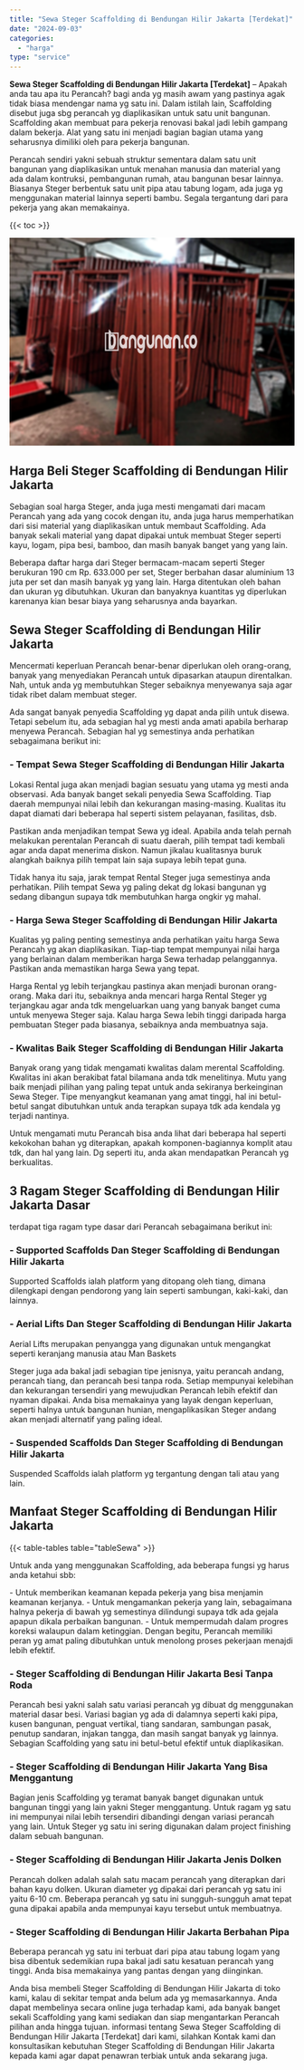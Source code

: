 ```yaml
---
title: "Sewa Steger Scaffolding di Bendungan Hilir Jakarta [Terdekat]"
date: "2024-09-03"
categories: 
  - "harga"
type: "service"
---
```


**Sewa Steger Scaffolding di Bendungan Hilir Jakarta \[Terdekat\]** – Apakah anda tau apa itu Perancah? bagi anda yg masih awam yang pastinya agak tidak biasa mendengar nama yg satu ini. Dalam istilah lain, Scaffolding disebut juga sbg perancah yg diaplikasikan untuk satu unit bangunan. Scaffolding akan membuat para pekerja renovasi bakal jadi lebih gampang dalam bekerja. Alat yang satu ini menjadi bagian bagian utama yang seharusnya dimiliki oleh para pekerja bangunan.

Perancah sendiri yakni sebuah struktur sementara dalam satu unit bangunan yang diaplikasikan untuk menahan manusia dan material yang ada dalam kontruksi, pembangunan rumah, atau bangunan besar lainnya. Biasanya Steger berbentuk satu unit pipa atau tabung logam, ada juga yg menggunakan material lainnya seperti bambu. Segala tergantung dari para pekerja yang akan memakainya.

{{< toc >}}

![Sewa Steger Scaffolding di Bendungan Hilir Jakarta [Terdekat]](/images/sewa-scaffolding-steger-05.png)

## Harga Beli Steger Scaffolding di Bendungan Hilir Jakarta

Sebagian soal harga Steger, anda juga mesti mengamati dari macam Perancah yang ada yang cocok dengan itu, anda juga harus memperhatikan dari sisi material yang diaplikasikan untuk membaut Scaffolding. Ada banyak sekali material yang dapat dipakai untuk membuat Steger seperti kayu, logam, pipa besi, bamboo, dan masih banyak banget yang yang lain.

Beberapa daftar harga dari Steger bermacam-macam seperti Steger berukuran 190 cm Rp. 633.000 per set, Steger berbahan dasar aluminium 13 juta per set dan masih banyak yg yang lain. Harga ditentukan oleh bahan dan ukuran yg dibutuhkan. Ukuran dan banyaknya kuantitas yg diperlukan karenanya kian besar biaya yang seharusnya anda bayarkan.

## Sewa Steger Scaffolding di Bendungan Hilir Jakarta

Mencermati keperluan Perancah benar-benar diperlukan oleh orang-orang, banyak yang menyediakan Perancah untuk dipasarkan ataupun direntalkan. Nah, untuk anda yg membutuhkan Steger sebaiknya menyewanya saja agar tidak ribet dalam membuat steger.

Ada sangat banyak penyedia Scaffolding yg dapat anda pilih untuk disewa. Tetapi sebelum itu, ada sebagian hal yg mesti anda amati apabila berharap menyewa Perancah. Sebagian hal yg semestinya anda perhatikan sebagaimana berikut ini:

### \- Tempat Sewa Steger Scaffolding di Bendungan Hilir Jakarta

Lokasi Rental juga akan menjadi bagian sesuatu yang utama yg mesti anda observasi. Ada banyak banget sekali penyedia Sewa Scaffolding. Tiap daerah mempunyai nilai lebih dan kekurangan masing-masing. Kualitas itu dapat diamati dari beberapa hal seperti sistem pelayanan, fasilitas, dsb.

Pastikan anda menjadikan tempat Sewa yg ideal. Apabila anda telah pernah melakukan perentalan Perancah di suatu daerah, pilih tempat tadi kembali agar anda dapat menerima diskon. Namun jikalau kualitasnya buruk alangkah baiknya pilih tempat lain saja supaya lebih tepat guna.

Tidak hanya itu saja, jarak tempat Rental Steger juga semestinya anda perhatikan. Pilih tempat Sewa yg paling dekat dg lokasi bangunan yg sedang dibangun supaya tdk membutuhkan harga ongkir yg mahal.

### \- Harga Sewa Steger Scaffolding di Bendungan Hilir Jakarta

Kualitas yg paling penting semestinya anda perhatikan yaitu harga Sewa Perancah yg akan diaplikasikan. Tiap-tiap tempat mempunyai nilai harga yang berlainan dalam memberikan harga Sewa terhadap pelanggannya. Pastikan anda memastikan harga Sewa yang tepat.

Harga Rental yg lebih terjangkau pastinya akan menjadi buronan orang-orang. Maka dari itu, sebaiknya anda mencari harga Rental Steger yg terjangkau agar anda tdk mengeluarkan uang yang banyak banget cuma untuk menyewa Steger saja. Kalau harga Sewa lebih tinggi daripada harga pembuatan Steger pada biasanya, sebaiknya anda membuatnya saja.

### \- Kwalitas Baik Steger Scaffolding di Bendungan Hilir Jakarta

Banyak orang yang tidak mengamati kwalitas dalam merental Scaffolding. Kwalitas ini akan berakibat fatal bilamana anda tdk menelitinya. Mutu yang baik menjadi pilihan yang paling tepat untuk anda sekiranya berkeinginan Sewa Steger. Tipe menyangkut keamanan yang amat tinggi, hal ini betul-betul sangat dibutuhkan untuk anda terapkan supaya tdk ada kendala yg terjadi nantinya.

Untuk mengamati mutu Perancah bisa anda lihat dari beberapa hal seperti kekokohan bahan yg diterapkan, apakah komponen-bagiannya komplit atau tdk, dan hal yang lain. Dg seperti itu, anda akan mendapatkan Perancah yg berkualitas.

## 3 Ragam Steger Scaffolding di Bendungan Hilir Jakarta Dasar

terdapat tiga ragam type dasar dari Perancah sebagaimana berikut ini:

### \- Supported Scaffolds Dan Steger Scaffolding di Bendungan Hilir Jakarta

Supported Scaffolds ialah platform yang ditopang oleh tiang, dimana dilengkapi dengan pendorong yang lain seperti sambungan, kaki-kaki, dan lainnya.

### \- Aerial Lifts Dan Steger Scaffolding di Bendungan Hilir Jakarta

Aerial Lifts merupakan penyangga yang digunakan untuk mengangkat seperti keranjang manusia atau Man Baskets

Steger juga ada bakal jadi sebagian tipe jenisnya, yaitu perancah andang, perancah tiang, dan perancah besi tanpa roda. Setiap mempunyai kelebihan dan kekurangan tersendiri yang mewujudkan Perancah lebih efektif dan nyaman dipakai. Anda bisa memakainya yang layak dengan keperluan, seperti halnya untuk bangunan hunian, mengaplikasikan Steger andang akan menjadi alternatif yang paling ideal.

### \- Suspended Scaffolds Dan Steger Scaffolding di Bendungan Hilir Jakarta

Suspended Scaffolds ialah platform yg tergantung dengan tali atau yang lain.

## Manfaat Steger Scaffolding di Bendungan Hilir Jakarta

{{< table-tables table="tableSewa" >}}

Untuk anda yang menggunakan Scaffolding, ada beberapa fungsi yg harus anda ketahui sbb:

\- Untuk memberikan keamanan kepada pekerja yang bisa menjamin keamanan kerjanya. - Untuk mengamankan pekerja yang lain, sebagaimana halnya pekerja di bawah yg semestinya dilindungi supaya tdk ada gejala apapun dikala perbaikan bangunan. - Untuk mempermudah dalam progres koreksi walaupun dalam ketinggian. Dengan begitu, Perancah memiliki peran yg amat paling dibutuhkan untuk menolong proses pekerjaan menajdi lebih efektif.

### \- Steger Scaffolding di Bendungan Hilir Jakarta Besi Tanpa Roda

Perancah besi yakni salah satu variasi perancah yg dibuat dg menggunakan material dasar besi. Variasi bagian yg ada di dalamnya seperti kaki pipa, kusen bangunan, penguat vertikal, tiang sandaran, sambungan pasak, penutup sandaran, injakan tangga, dan masih sangat banyak yg lainnya. Sebagian Scaffolding yang satu ini betul-betul efektif untuk diaplikasikan.

### \- Steger Scaffolding di Bendungan Hilir Jakarta Yang Bisa Menggantung

Bagian jenis Scaffolding yg teramat banyak banget digunakan untuk bangunan tinggi yang lain yakni Steger menggantung. Untuk ragam yg satu ini mempunyai nilai lebih tersendiri dibandingi dengan variasi perancah yang lain. Untuk Steger yg satu ini sering digunakan dalam project finishing dalam sebuah bangunan.

### \- Steger Scaffolding di Bendungan Hilir Jakarta Jenis Dolken

Perancah dolken adalah salah satu macam perancah yang diterapkan dari bahan kayu dolken. Ukuran diameter yg dipakai dari perancah yg satu ini yaitu 6-10 cm. Beberapa perancah yg satu ini sungguh-sungguh amat tepat guna dipakai apabila anda mempunyai kayu tersebut untuk membuatnya.

### \- Steger Scaffolding di Bendungan Hilir Jakarta Berbahan Pipa

Beberapa perancah yg satu ini terbuat dari pipa atau tabung logam yang bisa dibentuk sedemikian rupa bakal jadi satu kesatuan perancah yang tinggi. Anda bisa memakainya yang pantas dengan yang diinginkan.

Anda bisa membeli Steger Scaffolding di Bendungan Hilir Jakarta di toko kami, kalau di sekitar tempat anda belum ada yg memasarkannya. Anda dapat membelinya secara online juga terhadap kami, ada banyak banget sekali Scaffolding yang kami sediakan dan siap mengantarkan Perancah pilihan anda hingga tujuan. informasi tentang Sewa Steger Scaffolding di Bendungan Hilir Jakarta \[Terdekat\] dari kami, silahkan Kontak kami dan konsultasikan kebutuhan Steger Scaffolding di Bendungan Hilir Jakarta kepada kami agar dapat penawran terbiak untuk anda sekarang juga.
